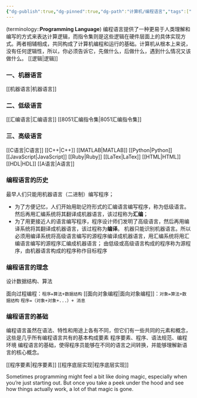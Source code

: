 ```yaml
---
{"dg-publish":true,"dg-pinned":true,"dg-path":"计算机/编程语言","tags":["Programming"],"permalink":"/计算机/编程语言/","pinned":true,"dgPassFrontmatter":true,"noteIcon":"","created":"2024-05-21T15:20:28.000+08:00","updated":"2025-03-20T12:41:10.000+08:00"}
---
```



(terminology::**Programming Language**)
编程语言提供了一种更易于人类理解和编写的方式来表达计算逻辑，而指令集则是这些逻辑在硬件层面上的具体实现方式。两者相辅相成，共同构成了计算机编程和运行的基础。计算机从根本上来说，没有任何逻辑性，所以，你必须告诉它，先做什么，后做什么，遇到什么情况又该做什么。
[[逻辑\|逻辑]]
### 一、机器语言
[[机器语言\|机器语言]]

### 二、低级语言
[[汇编语言\|汇编语言]]
[[8051汇编指令集\|8051汇编指令集]]
### 三、高级语言
[[C语言\|C语言]]
[[C++\|C++]]
[[MATLAB\|MATLAB]]
[[Python\|Python]]
[[JavaScript\|JavaScript]]
[[Ruby\|Ruby]]
[[LaTex\|LaTex]]
[[HTML\|HTML]]
[[HDL\|HDL]]
[[A语言\|A语言]]
### 编程语言的历史
最早人们只能用机器语言（二进制）编写程序；
- 为了方便记忆，人们开始用助记符形式的汇编语言编写程序，称为低级语言。然后再用汇编系统将其翻译成机器语言，该过程称为**汇编**；
- 为了用更接近人的语言编写程序，程序设计师们发明了高级语言，然后再用编译系统将其翻译成机器语言，该过程称为**编译**。
机器只能识别机器语言。所以必须用编译系统将高级语言编写的源程序编译成机器语言，用汇编系统将用汇编语言编写的源程序汇编成机器语言；
由低级或高级语言构成的程序称为源程序，由机器语言构成的程序称作目标程序
### 编程语言的理念
设计数据结构、算法

面向过程编程：` 程序=算法+数据结构 `
[[面向对象编程\|面向对象编程]]：` 对象=算法+数据结构 `   `程序=（对象+对象+...）+ 消息 `
### 编程语言的基础
编程语言虽然在语法、特性和用途上各有不同，但它们有一些共同的元素和概念，这些是几乎所有编程语言共有的基本构成要素
程序要素、程序、语法规范、编程环境
编程语言的基础，使得程序员能够在不同的语言之间转换，并能够理解新语言的核心概念。

[[程序要素\|程序要素]]
[[程序底层实现\|程序底层实现]]

Sometimes programming might feel a bit like doing magic, especially when you’re just starting out. But once you take a peek under the hood and see how things actually work, a lot of that magic is gone.  





